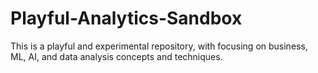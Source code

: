 # Playful-Analytics-Sandbox
This is a playful and experimental repository, with focusing on business, ML, AI, and data analysis concepts and techniques.
